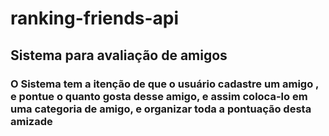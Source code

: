# ranking-friends-api

## Sistema para avaliação de amigos
### O Sistema tem a itenção de que o usuário cadastre um amigo , e pontue o quanto gosta desse amigo, e assim coloca-lo em uma categoria de amigo, e organizar toda a pontuação desta amizade
